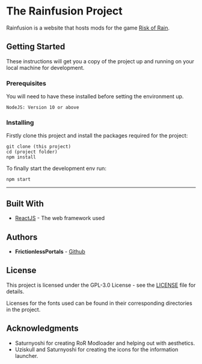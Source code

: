 # The Rainfusion Project

Rainfusion is a website that hosts mods for the game [Risk of Rain](https://riskofraingame.com/ "Risk of Rain Website").

## Getting Started

These instructions will get you a copy of the project up and running on your local machine for development.

### Prerequisites

You will need to have these installed before setting the environment up.

```
NodeJS: Version 10 or above
```

### Installing

Firstly clone this project and install the packages required for the project:

```
git clone (this project)
cd (project folder)
npm install
```

To finally start the development env run:

```
npm start
```

***

## Built With

* [ReactJS](https://reactjs.org/ "ReactJS Website") - The web framework used

## Authors

* **FrictionlessPortals** - [Github](https://github.com/FrictionlessPortals)

## License

This project is licensed under the GPL-3.0 License - see the [LICENSE](LICENSE) file for details.

Licenses for the fonts used can be found in their corresponding directories in the project.

## Acknowledgments

* Saturnyoshi for creating RoR Modloader and helping out with aesthetics.
* Uziskull and Saturnyoshi for creating the icons for the information launcher.

